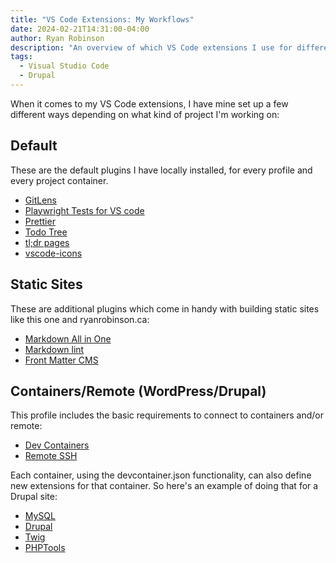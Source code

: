 ```yaml
---
title: "VS Code Extensions: My Workflows"
date: 2024-02-21T14:31:00-04:00
author: Ryan Robinson
description: "An overview of which VS Code extensions I use for different workflows."
tags:
  - Visual Studio Code
  - Drupal
---
```


When it comes to my VS Code extensions, I have mine set up a few different ways depending on what kind of project I'm working on:

## Default

These are the default plugins I have locally installed, for every profile and every project container.

- [GitLens](https://marketplace.visualstudio.com/items?itemName=eamodio.gitlens)
- [Playwright Tests for VS code](https://marketplace.visualstudio.com/items?itemName=ms-playwright.playwright)
- [Prettier](https://marketplace.visualstudio.com/items?itemName=esbenp.prettier-vscode)
- [Todo Tree](https://marketplace.visualstudio.com/items?itemName=Gruntfuggly.todo-tree)
- [tl;dr pages](https://marketplace.visualstudio.com/items?itemName=bmuskalla.vscode-tldr)
- [vscode-icons](https://marketplace.visualstudio.com/items?itemName=vscode-icons-team.vscode-icons)

## Static Sites

These are additional plugins which come in handy with building static sites like this one and ryanrobinson.ca:

- [Markdown All in One](https://marketplace.visualstudio.com/items?itemName=yzhang.markdown-all-in-one)
- [Markdown lint](https://marketplace.visualstudio.com/items?itemName=DavidAnson.vscode-markdownlint)
- [Front Matter CMS](https://marketplace.visualstudio.com/items?itemName=eliostruyf.vscode-front-matter)

## Containers/Remote (WordPress/Drupal)

This profile includes the basic requirements to connect to containers and/or remote:

- [Dev Containers](https://marketplace.visualstudio.com/items?itemName=ms-vscode-remote.remote-containers)
- [Remote SSH](https://marketplace.visualstudio.com/items?itemName=ms-vscode-remote.remote-ssh)

Each container, using the devcontainer.json functionality, can also define new extensions for that container. So here's an example of doing that for a Drupal site:

- [MySQL](https://marketplace.visualstudio.com/items?itemName=cweijan.vscode-mysql-client2)
- [Drupal](https://marketplace.visualstudio.com/items?itemName=Stanislav.vscode-drupal)
- [Twig](https://marketplace.visualstudio.com/items?itemName=whatwedo.twig)
- [PHPTools](https://marketplace.visualstudio.com/items?itemName=DEVSENSE.phptools-vscode)
